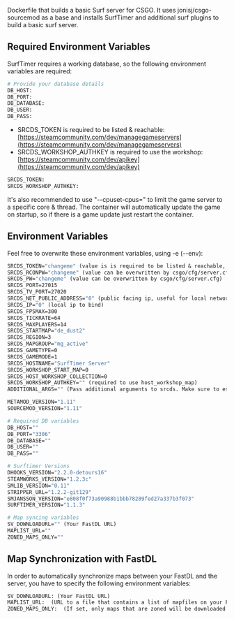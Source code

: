 Dockerfile that builds a basic Surf server for CSGO. It uses jonisj/csgo-sourcemod as a base and installs SurfTimer and additional surf plugins to build a basic surf server.

## Required Environment Variables
SurfTimer requires a working database, so the following environment variables are required:
```dockerfile
# Provide your database details
DB_HOST:
DB_PORT:
DB_DATABASE:
DB_USER:
DB_PASS:
```

- SRCDS_TOKEN is required to be listed & reachable: [https://steamcommunity.com/dev/managegameservers](https://steamcommunity.com/dev/managegameservers)
- SRCDS_WORKSHOP_AUTHKEY is required to use the workshop: [https://steamcommunity.com/dev/apikey](https://steamcommunity.com/dev/apikey)
```dockerfile
SRCDS_TOKEN:
SRCDS_WORKSHOP_AUTHKEY:
```

It's also recommended to use "--cpuset-cpus=" to limit the game server to a specific core & thread.
The container will automatically update the game on startup, so if there is a game update just restart the container.

## Environment Variables
Feel free to overwrite these environment variables, using -e (--env):
```dockerfile
SRCDS_TOKEN="changeme" (value is is required to be listed & reachable, retrieve token here: https://steamcommunity.com/dev/managegameservers)
SRCDS_RCONPW="changeme" (value can be overwritten by csgo/cfg/server.cfg)
SRCDS_PW="changeme" (value can be overwritten by csgo/cfg/server.cfg)
SRCDS_PORT=27015
SRCDS_TV_PORT=27020
SRCDS_NET_PUBLIC_ADDRESS="0" (public facing ip, useful for local network setups)
SRCDS_IP="0" (local ip to bind)
SRCDS_FPSMAX=300
SRCDS_TICKRATE=64
SRCDS_MAXPLAYERS=14
SRCDS_STARTMAP="de_dust2"
SRCDS_REGION=3
SRCDS_MAPGROUP="mg_active"
SRCDS_GAMETYPE=0
SRCDS_GAMEMODE=1
SRCDS_HOSTNAME="SurfTimer Server"
SRCDS_WORKSHOP_START_MAP=0
SRCDS_HOST_WORKSHOP_COLLECTION=0
SRCDS_WORKSHOP_AUTHKEY="" (required to use host_workshop_map)
ADDITIONAL_ARGS="" (Pass additional arguments to srcds. Make sure to escape correctly!)

METAMOD_VERSION="1.11"
SOURCEMOD_VERSION="1.11"

# Required DB variables
DB_HOST=""
DB_PORT="3306"
DB_DATABASE=""
DB_USER=""
DB_PASS=""

# Surftimer Versions
DHOOKS_VERSION="2.2.0-detours16"
STEAMWORKS_VERSION="1.2.3c"
SMLIB_VERSION="0.11"
STRIPPER_URL="1.2.2-git129"
SMJANSSON_VERSION="e808f0f73a90988b1bbb78289fed27a337b3f073"
SURFTIMER_VERSION="1.1.3"

# Map syncing variables
SV_DOWNLOADURL="" (Your FastDL URL)
MAPLIST_URL=""
ZONED_MAPS_ONLY=""

```

## Map Synchronization with FastDL
In order to automatically synchronize maps between your FastDL and the server, you have to specify the following environment variables:

```dockerfile
SV_DOWNLOADURL: (Your FastDL URL)
MAPLIST_URL:  (URL to a file that contains a list of mapfiles on your FastDL server separated by a line change. Eg. surf_kitsune.bsp.bz2)
ZONED_MAPS_ONLY:  (If set, only maps that are zoned will be downloaded from the FastDL and used in the mapcycle)
```
